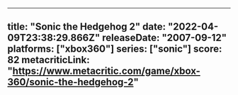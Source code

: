 
---
title: "Sonic the Hedgehog 2"
date: "2022-04-09T23:38:29.866Z"
releaseDate: "2007-09-12"
platforms: ["xbox360"]
series: ["sonic"]
score: 82
metacriticLink: "https://www.metacritic.com/game/xbox-360/sonic-the-hedgehog-2"
---

